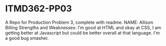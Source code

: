 # ITMD362-PP03
A Repo for Production Problem 3, complete with readme.
NAME: Allison Billing
Strengths and Weaknesses: I'm good at HTML and okay at CSS, I am getting better at Javascript but could be better overall at that language. I'm a good bug smasher.
